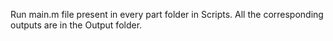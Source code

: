 Run main.m file present in every part folder in Scripts.
All the corresponding outputs are in the Output folder.
